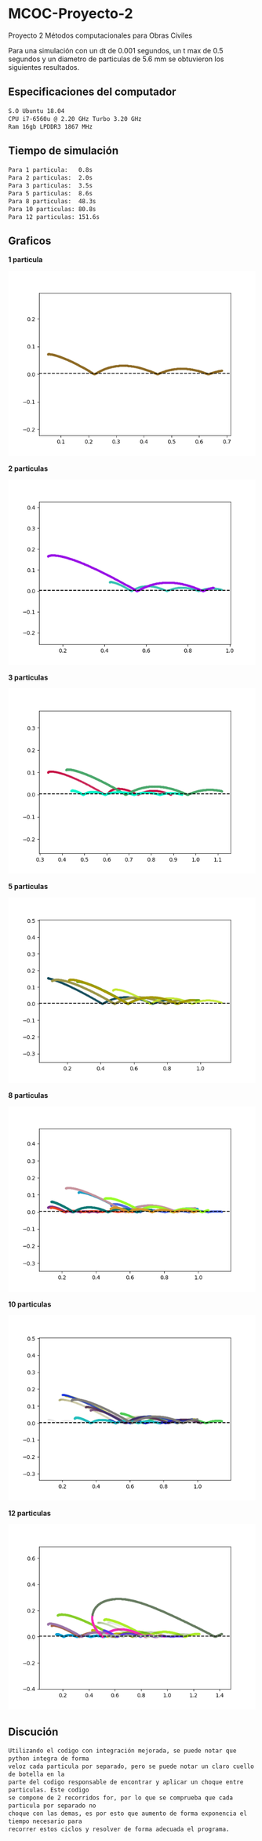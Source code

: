 # MCOC-Proyecto-2
Proyecto 2 Métodos computacionales para Obras Civiles

Para una simulación con un dt de 0.001 segundos, un t max de 0.5 segundos y un diametro de particulas de 5.6 mm se obtuvieron los siguientes resultados.

## Especificaciones del computador

	S.O Ubuntu 18.04
	CPU i7-6560u @ 2.20 GHz Turbo 3.20 GHz
	Ram 16gb LPDDR3 1867 MHz

## Tiempo de simulación

	Para 1 particula:   0.8s
	Para 2 particulas:  2.0s
	Para 3 particulas:  3.5s
	Para 5 particulas:  8.6s
	Para 8 particulas:  48.3s
	Para 10 particulas: 80.8s
	Para 12 particulas: 151.6s
	
## Graficos
**1 particula**

![Grafico_01](https://raw.githubusercontent.com/naxolorca/MCOC-Proyecto-2-Entrega-4/master/Grafico_01.png)

**2 particulas**

![Grafico_02](https://raw.githubusercontent.com/naxolorca/MCOC-Proyecto-2-Entrega-4/master/Grafico_02.png)

**3 particulas**

![Grafico_03](https://raw.githubusercontent.com/naxolorca/MCOC-Proyecto-2-Entrega-4/master/Grafico_03.png)

**5 particulas**

![Grafico_05](https://raw.githubusercontent.com/naxolorca/MCOC-Proyecto-2-Entrega-4/master/Grafico_05.png)

**8 particulas**

![Grafico_08](https://raw.githubusercontent.com/naxolorca/MCOC-Proyecto-2-Entrega-4/master/Grafico_08.png)

**10 particulas**

![Grafico_10](https://raw.githubusercontent.com/naxolorca/MCOC-Proyecto-2-Entrega-4/master/Grafico_10.png)

**12 particulas**

![Grafico_12](https://raw.githubusercontent.com/naxolorca/MCOC-Proyecto-2-Entrega-4/master/Grafico_12.png)

## Discución

	Utilizando el codigo con integración mejorada, se puede notar que python integra de forma 
	veloz cada particula por separado, pero se puede notar un claro cuello de botella en la 
	parte del codigo responsable de encontrar y aplicar un choque entre particulas. Este codigo 
	se compone de 2 recorridos for, por lo que se comprueba que cada particula por separado no 
	choque con las demas, es por esto que aumento de forma exponencia el tiempo necesario para
	recorrer estos ciclos y resolver de forma adecuada el programa.

